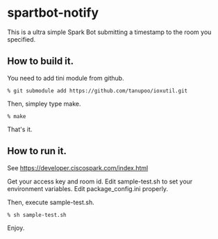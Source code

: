 spartbot-notify
===============

This is a ultra simple Spark Bot submitting a timestamp
to the room you specified.

## How to build it.

You need to add tini module from github.

    % git submodule add https://github.com/tanupoo/ioxutil.git

Then, simpley type make.

    % make

That's it.

## How to run it.

See https://developer.ciscospark.com/index.html

Get your access key and room id.
Edit sample-test.sh to set your environment variables.
Edit package_config.ini properly.

Then, execute sample-test.sh.

    % sh sample-test.sh

Enjoy.
